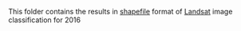 This folder contains the results in [shapefile](https://en.wikipedia.org/wiki/Shapefile) format of [Landsat](https://landsat.gsfc.nasa.gov/) image classification for 2016

